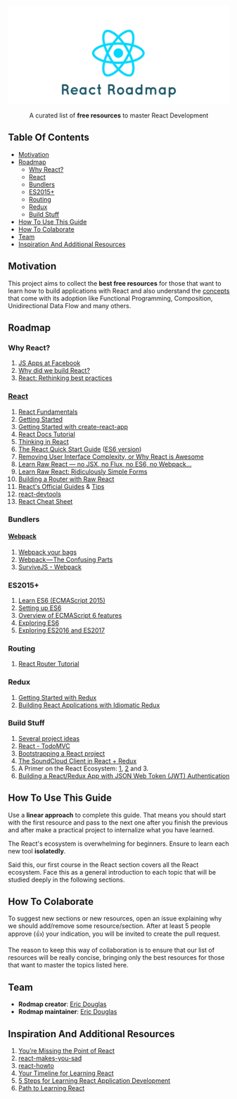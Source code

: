 ![React Roadmap](img/logo.png)

<p align="center">
	A curated list of <strong>free resources</strong> to master React Development
</p>

## Table Of Contents
- [Motivation](#motivation)
- [Roadmap](#roadmap)
	- [Why React?](#why-react)
	- [React](#react)
	- [Bundlers](#bundlers)
	- [ES2015+](#es2015)
	- [Routing](#routing)
	- [Redux](#redux)
	- [Build Stuff](#build-stuff)
- [How To Use This Guide](#how-to-use-this-guide)
- [How To Colaborate](#how-to-colaborate)
- [Team](#team)
- [Inspiration And Additional Resources](#inspiration-and-additional-resources)

## Motivation
This project aims to collect the **best free resources** for those that want to learn how to build applications with React and also understand the [concepts](https://github.com/reactjs/react-basic) that come with its adoption like Functional Programming, Composition, Unidirectional Data Flow and many others.

## Roadmap
### Why React?
1. [JS Apps at Facebook](https://www.youtube.com/watch?v=GW0rj4sNH2w)
1. [Why did we build React?](https://facebook.github.io/react/blog/2013/06/05/why-react.html)
1. [React: Rethinking best practices](https://www.youtube.com/watch?v=x7cQ3mrcKaY)

### [React](https://facebook.github.io/react/)
1. [React Fundamentals](http://courses.reactjsprogram.com/courses/reactjsfundamentals)
1. [Getting Started](https://facebook.github.io/react/docs/getting-started.html)
1. [Getting Started with create-react-app](https://daveceddia.com/create-react-app-official-project-generator/)
1. [React Docs Tutorial](https://facebook.github.io/react/docs/tutorial.html)
1. [Thinking in React](https://facebook.github.io/react/docs/thinking-in-react.html)
1. [The React Quick Start Guide](http://www.jackcallister.com/2015/01/05/the-react-quick-start-guide.html) ([ES6 version](http://www.jackcallister.com/2015/08/30/the-react-quick-start-guide-es6-edition.html))
1. [Removing User Interface Complexity, or Why React is Awesome](http://jlongster.com/Removing-User-Interface-Complexity,-or-Why-React-is-Awesome)
1. [Learn Raw React — no JSX, no Flux, no ES6, no Webpack…](http://jamesknelson.com/learn-raw-react-no-jsx-flux-es6-webpack/)
1. [Learn Raw React: Ridiculously Simple Forms](http://jamesknelson.com/learn-raw-react-ridiculously-simple-forms/)
1. [Building a Router with Raw React](http://jamesknelson.com/routing-with-raw-react/)
1. [React's Official Guides](https://facebook.github.io/react/docs/why-react.html) & [Tips](https://facebook.github.io/react/tips/introduction.html)
1. [react-devtools](https://github.com/facebook/react-devtools)
1. [React Cheat Sheet](http://reactcheatsheet.com/)

### Bundlers
#### [Webpack](http://webpack.github.io/)
1. [Webpack your bags](https://blog.madewithlove.be/post/webpack-your-bags/)
1. [Webpack — The Confusing Parts](https://medium.com/@rajaraodv/webpack-the-confusing-parts-58712f8fcad9#.drs7xvnbi)
1. [SurviveJS - Webpack](http://survivejs.com/webpack/introduction/)

### ES2015+
1. [Learn ES6 (ECMAScript 2015)](https://egghead.io/courses/learn-es6-ecmascript-2015)
1. [Setting up ES6](https://leanpub.com/setting-up-es6/read)
1. [Overview of ECMAScript 6 features](https://github.com/lukehoban/es6features)
1. [Exploring ES6](http://exploringjs.com/es6/)
1. [Exploring ES2016 and ES2017](https://leanpub.com/exploring-es2016-es2017/read)

### Routing
1. [React Router Tutorial](https://github.com/reactjs/react-router-tutorial)

### Redux
1. [Getting Started with Redux](https://egghead.io/courses/getting-started-with-redux)
1. [Building React Applications with Idiomatic Redux](https://egghead.io/courses/building-react-applications-with-idiomatic-redux)

### Build Stuff
1. [Several project ideas](https://react.rocks/)
1. [React - TodoMVC](http://todomvc.com/examples/react/#/)
1. [Bootstrapping a React project](https://auth0.com/blog/bootstrapping-a-react-project/)
1. [The SoundCloud Client in React + Redux](http://www.robinwieruch.de/the-soundcloud-client-in-react-redux/)
1. A Primer on the React Ecosystem: [1](http://patternhatch.com/2016/07/06/a-primer-on-the-react-ecosystem-part-1-of-3/), [2](http://patternhatch.com/2016/08/02/a-primer-on-the-react-ecosystem-part-2-of-3/) and 3.
1. [Building a React/Redux App with JSON Web Token (JWT) Authentication](http://blog.slatepeak.com/build-a-react-redux-app-with-json-web-token-jwt-authentication/)

## How To Use This Guide
Use a **linear approach** to complete this guide. That means you should start with the first resource and pass to the next one after you finish the previous and after make a practical project to internalize what you have learned.

The React's ecosystem is overwhelming for beginners. Ensure to learn each new tool **isolatedly**.

Said this, our first course in the React section covers all the React ecosystem. Face this as a general introduction to each topic that will be studied deeply in the following sections.

## How To Colaborate
To suggest new sections or new resources, open an issue explaining why we should add/remove some resource/section. After at least 5 people approve (:+1:) your indication, you will be invited to create the pull request.

The reason to keep this way of collaboration is to ensure that our list of resources will be really concise, bringing only the best resources for those that want to master the topics listed here.

## Team
- **Rodmap creator**: [Eric Douglas](https://github.com/ericdouglas)
- **Rodmap maintainer**: [Eric Douglas](https://github.com/ericdouglas)

## Inspiration And Additional Resources
1. [You’re Missing the Point of React](https://medium.com/@dan_abramov/youre-missing-the-point-of-react-a20e34a51e1a#.qgt6xupid) 
1. [react-makes-you-sad](https://github.com/gaearon/react-makes-you-sad)
1. [react-howto](https://github.com/petehunt/react-howto)
1. [Your Timeline for Learning React](https://daveceddia.com/timeline-for-learning-react/)
1. [5 Steps for Learning React Application Development](http://developer.telerik.com/featured/5-steps-for-learning-react-application-development/)
1. [Path to Learning React](https://www.reddit.com/r/reactjs/comments/4r95aj/path_to_learning_react/)
